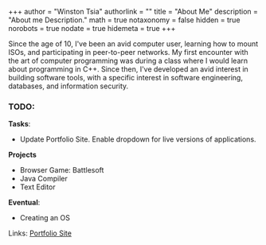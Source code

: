 +++
author = "Winston Tsia"
authorlink = ""
title = "About Me"
description = "About me Description."
math = true
notaxonomy = false
hidden = true
norobots = true
nodate = true
hidemeta = true
+++

Since the age of 10, I've been an avid computer user, learning how to mount ISOs, and participating in peer-to-peer networks. My first encounter with the art of computer programming was during a class where I would learn about programming in C++. Since then, I've developed an avid interest in building software tools, with a specific interest in software engineering, databases, and information security. 

### TODO: 

**Tasks**:
- Update Portfolio Site. Enable dropdown for live versions of applications.

**Projects**
- Browser Game: Battlesoft
- Java Compiler
- Text Editor

**Eventual**:
- Creating an OS

Links:
[Portfolio Site](https://wtsia.github.io/Portfolio-Website/)